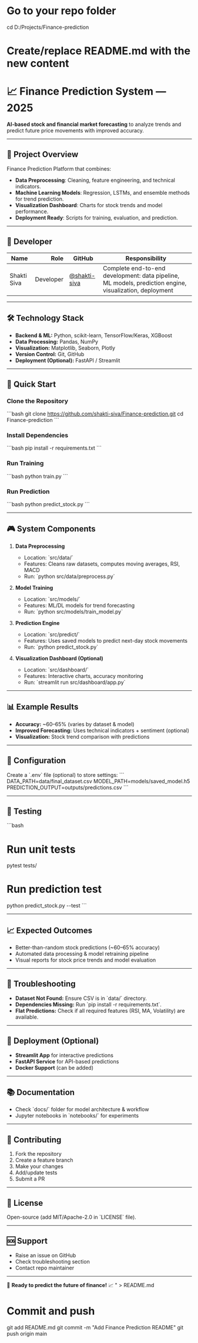 # Go to your repo folder
cd D:/Projects/Finance-prediction

# Create/replace README.md with the new content
 # 📈 Finance Prediction System — 2025
**AI-based stock and financial market forecasting** to analyze trends and predict future price movements with improved accuracy.

---

## 🎯 Project Overview
Finance Prediction Platform that combines:

- **Data Preprocessing**: Cleaning, feature engineering, and technical indicators.
- **Machine Learning Models**: Regression, LSTMs, and ensemble methods for trend prediction.
- **Visualization Dashboard**: Charts for stock trends and model performance.
- **Deployment Ready**: Scripts for training, evaluation, and prediction.

---

## 👥 Developer

| Name | Role | GitHub | Responsibility |
|-------------|-------------:|-------------|-------------|
| Shakti Siva | Developer | [@shakti-siva](https://github.com/shakti-siva) | Complete end-to-end development: data pipeline, ML models, prediction engine, visualization, deployment |


---

## 🛠️ Technology Stack

- **Backend & ML:** Python, scikit-learn, TensorFlow/Keras, XGBoost
- **Data Processing:** Pandas, NumPy
- **Visualization:** Matplotlib, Seaborn, Plotly
- **Version Control:** Git, GitHub
- **Deployment (Optional):** FastAPI / Streamlit

---

## 🚀 Quick Start

### Clone the Repository
\`\`\`bash
git clone https://github.com/shakti-siva/Finance-prediction.git
cd Finance-prediction
\`\`\`

### Install Dependencies
\`\`\`bash
pip install -r requirements.txt
\`\`\`

### Run Training
\`\`\`bash
python train.py
\`\`\`

### Run Prediction
\`\`\`bash
python predict_stock.py
\`\`\`

---

## 🎮 System Components

1. **Data Preprocessing**
   - Location: \`src/data/\`
   - Features: Cleans raw datasets, computes moving averages, RSI, MACD
   - Run: \`python src/data/preprocess.py\`

2. **Model Training**
   - Location: \`src/models/\`
   - Features: ML/DL models for trend forecasting
   - Run: \`python src/models/train_model.py\`

3. **Prediction Engine**
   - Location: \`src/predict/\`
   - Features: Uses saved models to predict next-day stock movements
   - Run: \`python predict_stock.py\`

4. **Visualization Dashboard (Optional)**
   - Location: \`src/dashboard/\`
   - Features: Interactive charts, accuracy monitoring
   - Run: \`streamlit run src/dashboard/app.py\`

---

## 📊 Example Results

- **Accuracy:** ~60–65% (varies by dataset & model)
- **Improved Forecasting:** Uses technical indicators + sentiment (optional)
- **Visualization:** Stock trend comparison with predictions

---

## 🔧 Configuration

Create a \`.env\` file (optional) to store settings:
\`\`\`
DATA_PATH=data/final_dataset.csv
MODEL_PATH=models/saved_model.h5
PREDICTION_OUTPUT=outputs/predictions.csv
\`\`\`

---

## 🧪 Testing

\`\`\`bash
# Run unit tests
pytest tests/

# Run prediction test
python predict_stock.py --test
\`\`\`

---

## 📈 Expected Outcomes

- Better-than-random stock predictions (~60–65% accuracy)
- Automated data processing & model retraining pipeline
- Visual reports for stock price trends and model evaluation

---

## 🐛 Troubleshooting

- **Dataset Not Found:** Ensure CSV is in \`data/\` directory.
- **Dependencies Missing:** Run \`pip install -r requirements.txt\`.
- **Flat Predictions:** Check if all required features (RSI, MA, Volatility) are available.

---

## 🚀 Deployment (Optional)

- **Streamlit App** for interactive predictions
- **FastAPI Service** for API-based predictions
- **Docker Support** (can be added)

---

## 📚 Documentation

- Check \`docs/\` folder for model architecture & workflow
- Jupyter notebooks in \`notebooks/\` for experiments

---

## 🤝 Contributing

1. Fork the repository
2. Create a feature branch
3. Make your changes
4. Add/update tests
5. Submit a PR

---

## 📄 License

Open-source (add MIT/Apache-2.0 in \`LICENSE\` file).

---

## 🆘 Support

- Raise an issue on GitHub
- Check troubleshooting section
- Contact repo maintainer

---

🎯 **Ready to predict the future of finance!** 📈
" > README.md

# Commit and push
git add README.md
git commit -m "Add Finance Prediction README"
git push origin main

